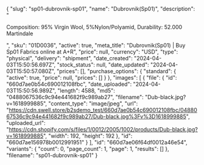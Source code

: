 {
  "slug": "sp01-dubrovnik-sp01",
  "name": "Dubrovnik(Sp01)",
  "description": "<p>Composition: 95% Virgin Wool, 5%Nylon/Polyamid, Durability: 52.000 Martindale </p>",
  "sku": "01D0036",
  "active": true,
  "meta_title": "Dubrovnik(Sp01) | Buy Sp01 Fabrics online at A+R",
  "price": null,
  "currency": "USD",
  "type": "physical",
  "delivery": "shipment",
  "date_created": "2024-04-03T15:50:56.697Z",
  "stock_status": null,
  "date_updated": "2024-04-03T15:50:57.080Z",
  "prices": [],
  "purchase_options": {
    "standard": {
      "active": true,
      "price": null,
      "prices": []
    }
  },
  "images": [
    {
      "file": {
        "id": "660d7ae0b54c690012108fbc",
        "date_uploaded": "2024-04-03T15:50:56.989Z",
        "length": 4588,
        "md5": "0488067536c9c94e441682f9c989ab27",
        "filename": "Dub-black.jpg?v=1618999885",
        "content_type": "image/jpeg",
        "url": "https://cdn.swell.store/b2sdemo_test/660d7ae0b54c690012108fbc/0488067536c9c94e441682f9c989ab27/Dub-black.jpg%3Fv%3D1618999885",
        "uploaded_url": "https://cdn.shopify.com/s/files/1/0012/2005/1002/products/Dub-black.jpg?v=1618999885",
        "width": 192,
        "height": 192
      },
      "id": "660d7ae156978b0012991951"
    }
  ],
  "id": "660d7ae06f64df0012a46e54",
  "variants": {
    "count": 0,
    "page_count": 1,
    "page": 1,
    "results": []
  },
  "filename": "sp01-dubrovnik-sp01"
}